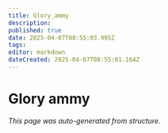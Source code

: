 ```yaml
---
title: Glory_ammy
description: 
published: true
date: 2025-04-07T08:55:03.995Z
tags: 
editor: markdown
dateCreated: 2025-04-07T08:55:01.164Z
---
```


# Glory ammy

*This page was auto-generated from structure.*